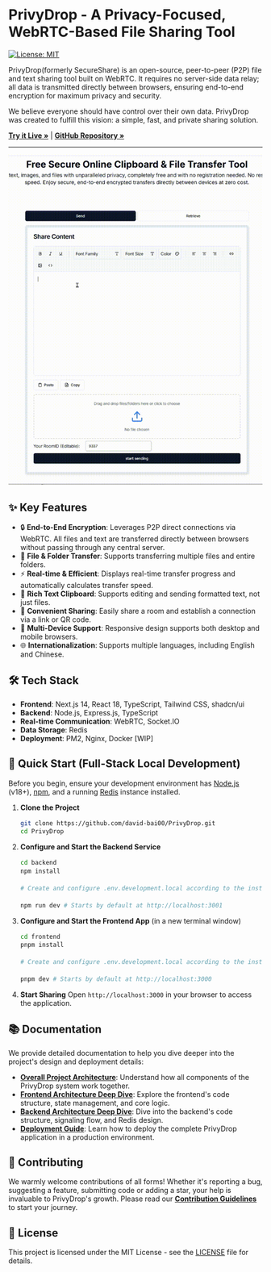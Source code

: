 # PrivyDrop - A Privacy-Focused, WebRTC-Based File Sharing Tool

[![License: MIT](https://img.shields.io/badge/license-MIT-blue.svg)](./LICENSE)

PrivyDrop(formerly SecureShare) is an open-source, peer-to-peer (P2P) file and text sharing tool built on WebRTC. It requires no server-side data relay; all data is transmitted directly between browsers, ensuring end-to-end encryption for maximum privacy and security.

We believe everyone should have control over their own data. PrivyDrop was created to fulfill this vision: a simple, fast, and private sharing solution.

[**Try it Live »**](https://www.securityshare.xyz/) | [**GitHub Repository »**](https://github.com/david-bai00/PrivyDrop)

---

![PrivyDrop Interface GIF](frontend/public/HowItWorks.gif)

## ✨ Key Features

- 🔒 **End-to-End Encryption**: Leverages P2P direct connections via WebRTC. All files and text are transferred directly between browsers without passing through any central server.
- 📂 **File & Folder Transfer**: Supports transferring multiple files and entire folders.
- ⚡ **Real-time & Efficient**: Displays real-time transfer progress and automatically calculates transfer speed.
- 📝 **Rich Text Clipboard**: Supports editing and sending formatted text, not just files.
- 🔗 **Convenient Sharing**: Easily share a room and establish a connection via a link or QR code.
- 📱 **Multi-Device Support**: Responsive design supports both desktop and mobile browsers.
- 🌐 **Internationalization**: Supports multiple languages, including English and Chinese.

## 🛠️ Tech Stack

- **Frontend**: Next.js 14, React 18, TypeScript, Tailwind CSS, shadcn/ui
- **Backend**: Node.js, Express.js, TypeScript
- **Real-time Communication**: WebRTC, Socket.IO
- **Data Storage**: Redis
- **Deployment**: PM2, Nginx, Docker [WIP]

## 🚀 Quick Start (Full-Stack Local Development)

Before you begin, ensure your development environment has [Node.js](https://nodejs.org/) (v18+), [npm](https://www.npmjs.com/), and a running [Redis](https://redis.io/) instance installed.

1.  **Clone the Project**

    ```bash
    git clone https://github.com/david-bai00/PrivyDrop.git
    cd PrivyDrop
    ```

2.  **Configure and Start the Backend Service**

    ```bash
    cd backend
    npm install

    # Create and configure .env.development.local according to the instructions in backend/README.md

    npm run dev # Starts by default at http://localhost:3001
    ```

3.  **Configure and Start the Frontend App** (in a new terminal window)

    ```bash
    cd frontend
    pnpm install

    # Create and configure .env.development.local according to the instructions in frontend/README.md

    pnpm dev # Starts by default at http://localhost:3000
    ```

4.  **Start Sharing**
    Open `http://localhost:3000` in your browser to access the application.

## 📚 Documentation

We provide detailed documentation to help you dive deeper into the project's design and deployment details:

- [**Overall Project Architecture**](./docs/ARCHITECTURE.md): Understand how all components of the PrivyDrop system work together.
- [**Frontend Architecture Deep Dive**](./docs/FRONTEND_ARCHITECTURE.md): Explore the frontend's code structure, state management, and core logic.
- [**Backend Architecture Deep Dive**](./docs/BACKEND_ARCHITECTURE.md): Dive into the backend's code structure, signaling flow, and Redis design.
- [**Deployment Guide**](./docs/DEPLOYMENT.md): Learn how to deploy the complete PrivyDrop application in a production environment.

## 🤝 Contributing

We warmly welcome contributions of all forms! Whether it's reporting a bug, suggesting a feature, submitting code or adding a star, your help is invaluable to PrivyDrop's growth. Please read our [**Contribution Guidelines**](./.github/CONTRIBUTING.md) to start your journey.

## 📄 License

This project is licensed under the MIT License - see the [LICENSE](./LICENSE) file for details.
